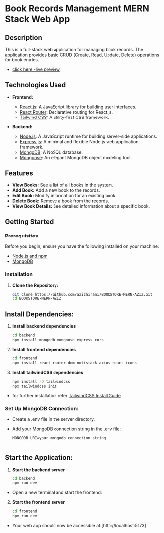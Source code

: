 # Book Records Management MERN Stack Web App

## Description

This is a full-stack web application for managing book records. The application provides basic CRUD (Create, Read, Update, Delete) operations for book entries.

- [click here -live preview](https://nex-book-mern-store.up.railway.app/)

## Technologies Used

- **Frontend:**
  - [React.js](https://reactjs.org/): A JavaScript library for building user interfaces.
  - [React Router](https://reactrouter.com/): Declarative routing for React.js.
  - [Tailwind CSS](https://tailwindcss.com/): A utility-first CSS framework.

- **Backend:**
  - [Node.js](https://nodejs.org/): A JavaScript runtime for building server-side applications.
  - [Express.js](https://expressjs.com/): A minimal and flexible Node.js web application framework.
  - [MongoDB](https://www.mongodb.com/): A NoSQL database.
  - [Mongoose](https://mongoosejs.com/): An elegant MongoDB object modeling tool.

## Features
- **View Books:** See a list of all books in the system.
- **Add Book:** Add a new book to the records.
- **Edit Book:** Modify information for an existing book.
- **Delete Book:** Remove a book from the records.
- **View Book Details:** See detailed information about a specific book.

## Getting Started

### Prerequisites

Before you begin, ensure you have the following installed on your machine:

- [Node.js and npm](https://nodejs.org/)
- [MongoDB](https://www.mongodb.com/try/download/community)

### Installation

1. **Clone the Repository:**

   ```bash
   git clone https://github.com/azizhirani/BOOKSTORE-MERN-AZIZ.git
   cd BOOKSTORE-MERN-AZIZ


## Install Dependencies:

1. **Install backend dependencies**
   
    ```bash
    cd backend
    npm install mongodb mongoose express cors

2. **Install frontend dependencies**
   
   ```bash
   cd frontend
   npm install react-router-dom notistack axios react-icons

3. **Install tailwindCSS dependencies**

   ```bash
   npm install -D tailwindcss
   npx tailwindcss init
- for further installation refer [TailwindCSS Install Guide](https://tailwindcss.com/docs/installation)

### Set Up MongoDB Connection:
- Create a .env file in the server directory.
- Add your MongoDB connection string in the .env file:

    ```env
    MONGODB_URI=your_mongodb_connection_string


## Start the Application:

1. **Start the backend server**
   
   ```bash
   cd backend
   npm run dev

- Open a new terminal and start the frontend:

2. **Start the frontend server**
        
     ```bash
     cd frontend
     npm run dev

- Your web app should now be accessible at [http://localhost:5173]

